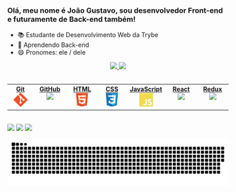### Olá, meu nome é João Gustavo, sou desenvolvedor Front-end e futuramente de Back-end também!
- 📚 Estudante de Desenvolvimento Web da Trybe
- 🌱 Aprendendo Back-end  
- 😄 Pronomes: ele / dele
<div align="center">
  <a href="https://github.com/Joaogustavo789">
  <img height="180em" src="https://github-readme-stats.vercel.app/api?username=Joaogustavo789&show_icons=true&theme=tokyonight&include_all_commits=true&count_private=true"/>
  <img height="180em" src="https://github-readme-stats.vercel.app/api/top-langs/?username=Joaogustavo789&layout=compact&langs_count=7&theme=tokyonight"/>
</div>
  
 <br />
    
 <table width="320px">
   <tbody>
      <tr valign="top">
         <td width="80px" align="center">
          <span><strong>Git</strong></span><br>
          <img height="32" src="https://github.com/devicons/devicon/blob/master/icons/git/git-original.svg"> 
        </td>
        <td width="80px" align="center">
          <span><strong>GitHub</strong></span><br>
          <img height="32" src="https://cdn.jsdelivr.net/gh/devicons/devicon/icons/github/github-original.svg"> 
        </td>
        <td width="80px" align="center">
          <span><strong>HTML</strong></span><br>
          <img height="32" src="https://raw.githubusercontent.com/devicons/devicon/master/icons/html5/html5-original.svg">
        </td>
        <td width="80px" align="center">
          <span><strong>CSS</strong></span><br>
          <img height="32" src="https://raw.githubusercontent.com/devicons/devicon/master/icons/css3/css3-original.svg">
        </td>
         <td width="80px" align="center">
          <span><strong>JavaScript</strong></span><br>
          <img height="32" src="https://raw.githubusercontent.com/devicons/devicon/master/icons/javascript/javascript-plain.svg">
        </td>
        <td width="80px" align="center">
          <span><strong>React</strong></span><br>
          <img height="32" src="https://cdn.jsdelivr.net/gh/devicons/devicon/icons/react/react-original.svg">
        </td>
        <td width="80px" align="center">
          <span><strong>Redux</strong></span><br>
          <img height="32" src="https://cdn.jsdelivr.net/gh/devicons/devicon/icons/redux/redux-original.svg" />
        </td>
      </tr>
   </tbody>   
 </table>  
     
 <br />  
  
<div style="display: inline_block" > 
  <a href = "mailto:jgustavomendonca@gmail.com"><img src="https://img.shields.io/badge/Gmail-D14836?style=for-the-badge&logo=gmail&logoColor=white" target="_blank"></a>
  <a href="https://www.linkedin.com/in/joao-gustavo-mn/" target="_blank"><img src="https://img.shields.io/badge/-LinkedIn-%230077B5?style=for-the-badge&logo=linkedin&logoColor=white"       target="_blank"></a> 
   <a href="https://www.instagram.com/joaogustavomn/" target="_blank"><img src="https://img.shields.io/badge/-Instagram-%23E4405F?style=for-the-badge&logo=instagram&logoColor=white" target="_blank"></a>
  
  ![Snake animation](https://github.com/Joaogustavo789/Joaogustavo789/blob/output/github-contribution-grid-snake.svg)
  
</div>

 <br />
